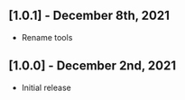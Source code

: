 ## [1.0.1] - December 8th, 2021

* Rename tools


## [1.0.0] - December 2nd, 2021

* Initial release
